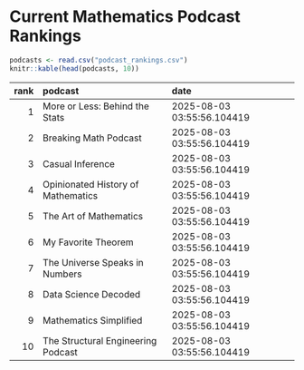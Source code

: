# Current Mathematics Podcast Rankings


``` r
podcasts <- read.csv("podcast_rankings.csv")
knitr::kable(head(podcasts, 10))
```

| rank | podcast                            | date                       |
|-----:|:-----------------------------------|:---------------------------|
|    1 | More or Less: Behind the Stats     | 2025-08-03 03:55:56.104419 |
|    2 | Breaking Math Podcast              | 2025-08-03 03:55:56.104419 |
|    3 | Casual Inference                   | 2025-08-03 03:55:56.104419 |
|    4 | Opinionated History of Mathematics | 2025-08-03 03:55:56.104419 |
|    5 | The Art of Mathematics             | 2025-08-03 03:55:56.104419 |
|    6 | My Favorite Theorem                | 2025-08-03 03:55:56.104419 |
|    7 | The Universe Speaks in Numbers     | 2025-08-03 03:55:56.104419 |
|    8 | Data Science Decoded               | 2025-08-03 03:55:56.104419 |
|    9 | Mathematics Simplified             | 2025-08-03 03:55:56.104419 |
|   10 | The Structural Engineering Podcast | 2025-08-03 03:55:56.104419 |

